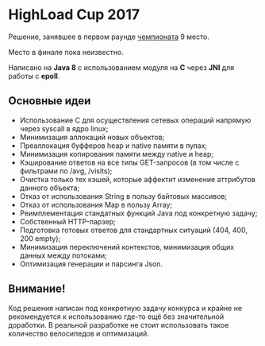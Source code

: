 # HighLoad Cup 2017

Решение, занявшее в первом раунде [чемпионата](https://highloadcup.ru) 9 место.

Место в финале пока неизвестно.

Написано на **Java 8** с использованием модуля на **C** через **JNI** для работы с **epoll**.

## Основные идеи
* Использование C для осуществления сетевых операций напрямую через syscall в ядро linux;
* Минимизация аллокаций новых объектов;
* Преаллокация буфферов heap и native памяти в пулах;
* Минимизация копирования памяти между native и heap;
* Кэширование ответов на все типы GET-запросов (в том числе с фильтрами по /avg, /visits);
* Очистка только тех кэшей, которые аффектит изменение аттрибутов данного объекта;
* Отказ от использования String в пользу байтовых массивов;
* Отказ от использования Map в пользу Array;
* Реимплементация стандатных функций Java под конкретную задачу;
* Собственный HTTP-парзер;
* Подготовка готовых ответов для стандартных ситуаций (404, 400, 200 empty);
* Минимизация переключений контекстов, минимизация общих данных между потоками;
* Оптимизация генерации и парсинга Json.

## Внимание!

Код решения написан под конкретную задачу конкурса и крайне не рекомендуется к использованию где-то ещё без значительной доработки. В реальной разработке не стоит использовать такое количество велосипедов и оптимизаций.